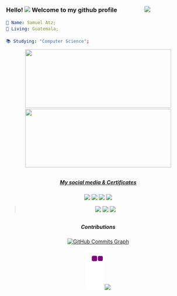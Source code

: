 ### Hello! <img src="https://media.giphy.com/media/hvRJCLFzcasrR4ia7z/giphy.gif" width="25px"> Welcome to my github profile <img align="right" src="https://c.tenor.com/2uyENRmiUt0AAAAC/coding.gif" width="125px">

```yaml
👤 Name: Samuel Atz;
📍 Living: Guatemala;
           
📚 Studying: "Computer Science";


```



<div align="center">
  <a href="https://github.com/atzsamuel">
  <img height="160em" width="400" src="https://github-readme-stats.vercel.app/api?username=atzsamuel&show_icons=true&theme=dark&include_all_commits=true&count_private=true"/>
  <img height="160em" width="400" src="https://github-readme-stats.vercel.app/api/top-langs/?username=atzsamuel&layout=compact&langs_count=7&theme=dark"/>
</div>
           

           
  ##
<div align="center">  
           <h5>My social media & Certificates</h5>
           <a href="https://opensea.io/atzsamuel" target="_blank"><img src="https://img.shields.io/badge/-opensea-%230077B5?style=for-the-badge&logo=opensea&logoColor=white" target="_blank"></a>
  <a href="https://www.linkedin.com/in/atzsamuel/" target="_blank"><img src="https://img.shields.io/badge/-LinkedIn-%230077B5?style=for-the-badge&logo=linkedin&logoColor=white" target="_blank"></a>
 <!-- <a href = "mailto:samuelatzmorales@gmail.com"><img src="https://img.shields.io/badge/gmail-0078D4?style=for-the-badge&logo=gmail&logoColor=red" target="_blank"></a>-->
  <a href="https://instagram.com/samuel_atz" target="_blank"><img src="https://img.shields.io/badge/-Instagram-%23E4405F?style=for-the-badge&logo=instagram&logoColor=white" target="_blank"></a>
 	<a href="https://twitter.com/atz_samuel" target="_blank"><img src="https://img.shields.io/badge/twitter-0078D4?style=for-the-badge&logo=twitter&logoColor=white" target="_blank"></a>


<blockquote class="badgr-badge" style="font-family: Helvetica, Roboto, &quot;Segoe UI&quot;, Calibri, sans-serif;">
<a alt="azure-fundamentals" href = "https://www.credly.com/badges/f0901f28-e116-4b6e-a7bf-ede6f3f4e758"><img height="80em" src="https://images.credly.com/size/340x340/images/6a254dad-77e5-4e71-8049-94e5c7a15981/azure-fundamentals-600x600.png" target="_blank"></a>
<a alt="azure-data-fundamentals" href = "https://www.credly.com/badges/96858020-a28d-4ee0-904a-e11caa59fb5f"><img height="80em" src="https://images.credly.com/size/340x340/images/70eb1e3f-d4de-4377-a062-b20fb29594ea/azure-data-fundamentals-600x600.png" target="_blank"></a>
<a href="https://api.badgr.io/public/assertions/L_DffprWSgqf2Q7bjQNgcQ?identity__email=samuelatzmorales%40gmail.com"><img height="80em" src="https://api.badgr.io/public/assertions/L_DffprWSgqf2Q7bjQNgcQ/image"></a>
<p class="badgr-badge-recipient" style="margin: 0; font-size: 12px; font-style: normal; font-stretch: normal; line-height: 1.67; letter-spacing: normal; text-align: left; color: #555555;">
</blockquote>
 
  ##
 <div align="center">
            <h5>Contributions</h5>
<a href="http://www.github.com/atzsamuel"><img src="https://activity-graph.herokuapp.com/graph?username=atzsamuel&bg_color=1c1917&color=ffffff&line=0891b2&point=ffffff&area_color=1c1917&area=true&hide_border=true&custom_title=GitHub%20Commits%20Graph" alt="GitHub Commits Graph" /></a>
 
  ![snake gif](https://github.com/atzsamuel/atzsamuel/blob/output/github-contribution-grid-snake.gif)
  ![](https://komarev.com/ghpvc/?username=atzsamuel&style=flat-square)
  </div>
</div>
